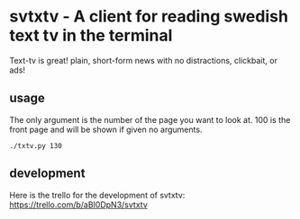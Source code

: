 # svtxtv - A client for reading swedish text tv in the terminal

Text-tv is great! plain, short-form news with no distractions, clickbait, or ads!

## usage

The only argument is the number of the page you want to look at.
100 is the front page and will be shown if given no arguments.

`
./txtv.py 130
`

## development

Here is the trello for the development of svtxtv: https://trello.com/b/aBI0DpN3/svtxtv
